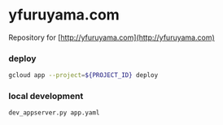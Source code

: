 yfuruyama.com
===
Repository for [http://yfuruyama.com](http://yfuruyama.com)

### deploy
```sh
gcloud app --project=${PROJECT_ID} deploy
```

### local development

```sh
dev_appserver.py app.yaml
```
